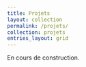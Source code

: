 ```yaml
---
title: Projets
layout: collection
permalink: /projets/
collection: projets
entries_layout: grid
---
```


En cours de construction.

